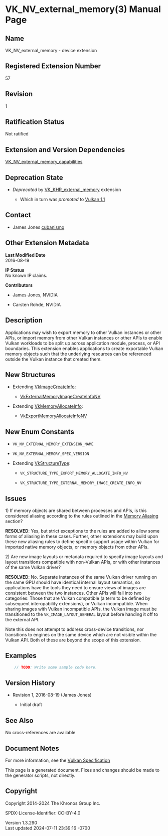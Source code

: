 # VK_NV_external_memory(3) Manual Page

## Name

VK_NV_external_memory - device extension



## <a href="#_registered_extension_number" class="anchor"></a>Registered Extension Number

57

## <a href="#_revision" class="anchor"></a>Revision

1

## <a href="#_ratification_status" class="anchor"></a>Ratification Status

Not ratified

## <a href="#_extension_and_version_dependencies" class="anchor"></a>Extension and Version Dependencies

[VK_NV_external_memory_capabilities](https://registry.khronos.org/vulkan/specs/1.3-extensions/man/html/VK_NV_external_memory_capabilities.html)  

## <a href="#_deprecation_state" class="anchor"></a>Deprecation State

- *Deprecated* by [VK_KHR_external_memory](https://registry.khronos.org/vulkan/specs/1.3-extensions/man/html/VK_KHR_external_memory.html)
  extension

  - Which in turn was *promoted* to <a
    href="https://registry.khronos.org/vulkan/specs/1.3-extensions/html/vkspec.html#versions-1.1-promotions"
    target="_blank" rel="noopener">Vulkan 1.1</a>

## <a href="#_contact" class="anchor"></a>Contact

- James Jones <a
  href="https://github.com/KhronosGroup/Vulkan-Docs/issues/new?body=%5BVK_NV_external_memory%5D%20@cubanismo%0A*Here%20describe%20the%20issue%20or%20question%20you%20have%20about%20the%20VK_NV_external_memory%20extension*"
  target="_blank" rel="nofollow noopener"><em></em>cubanismo</a>

## <a href="#_other_extension_metadata" class="anchor"></a>Other Extension Metadata

**Last Modified Date**  
2016-08-19

**IP Status**  
No known IP claims.

**Contributors**  
- James Jones, NVIDIA

- Carsten Rohde, NVIDIA

## <a href="#_description" class="anchor"></a>Description

Applications may wish to export memory to other Vulkan instances or
other APIs, or import memory from other Vulkan instances or other APIs
to enable Vulkan workloads to be split up across application module,
process, or API boundaries. This extension enables applications to
create exportable Vulkan memory objects such that the underlying
resources can be referenced outside the Vulkan instance that created
them.

## <a href="#_new_structures" class="anchor"></a>New Structures

- Extending [VkImageCreateInfo](https://registry.khronos.org/vulkan/specs/1.3-extensions/man/html/VkImageCreateInfo.html):

  - [VkExternalMemoryImageCreateInfoNV](https://registry.khronos.org/vulkan/specs/1.3-extensions/man/html/VkExternalMemoryImageCreateInfoNV.html)

- Extending [VkMemoryAllocateInfo](https://registry.khronos.org/vulkan/specs/1.3-extensions/man/html/VkMemoryAllocateInfo.html):

  - [VkExportMemoryAllocateInfoNV](https://registry.khronos.org/vulkan/specs/1.3-extensions/man/html/VkExportMemoryAllocateInfoNV.html)

## <a href="#_new_enum_constants" class="anchor"></a>New Enum Constants

- `VK_NV_EXTERNAL_MEMORY_EXTENSION_NAME`

- `VK_NV_EXTERNAL_MEMORY_SPEC_VERSION`

- Extending [VkStructureType](https://registry.khronos.org/vulkan/specs/1.3-extensions/man/html/VkStructureType.html):

  - `VK_STRUCTURE_TYPE_EXPORT_MEMORY_ALLOCATE_INFO_NV`

  - `VK_STRUCTURE_TYPE_EXTERNAL_MEMORY_IMAGE_CREATE_INFO_NV`

## <a href="#_issues" class="anchor"></a>Issues

1\) If memory objects are shared between processes and APIs, is this
considered aliasing according to the rules outlined in the <a
href="https://registry.khronos.org/vulkan/specs/1.3-extensions/html/vkspec.html#resources-memory-aliasing"
target="_blank" rel="noopener">Memory Aliasing</a> section?

**RESOLVED**: Yes, but strict exceptions to the rules are added to allow
some forms of aliasing in these cases. Further, other extensions may
build upon these new aliasing rules to define specific support usage
within Vulkan for imported native memory objects, or memory objects from
other APIs.

2\) Are new image layouts or metadata required to specify image layouts
and layout transitions compatible with non-Vulkan APIs, or with other
instances of the same Vulkan driver?

**RESOLVED**: No. Separate instances of the same Vulkan driver running
on the same GPU should have identical internal layout semantics, so
applications have the tools they need to ensure views of images are
consistent between the two instances. Other APIs will fall into two
categories: Those that are Vulkan compatible (a term to be defined by
subsequent interopability extensions), or Vulkan incompatible. When
sharing images with Vulkan incompatible APIs, the Vulkan image must be
transitioned to the `VK_IMAGE_LAYOUT_GENERAL` layout before handing it
off to the external API.

Note this does not attempt to address cross-device transitions, nor
transitions to engines on the same device which are not visible within
the Vulkan API. Both of these are beyond the scope of this extension.

## <a href="#_examples" class="anchor"></a>Examples

``` c
    // TODO: Write some sample code here.
```

## <a href="#_version_history" class="anchor"></a>Version History

- Revision 1, 2016-08-19 (James Jones)

  - Initial draft

## <a href="#_see_also" class="anchor"></a>See Also

No cross-references are available

## <a href="#_document_notes" class="anchor"></a>Document Notes

For more information, see the <a
href="https://registry.khronos.org/vulkan/specs/1.3-extensions/html/vkspec.html#VK_NV_external_memory"
target="_blank" rel="noopener">Vulkan Specification</a>

This page is a generated document. Fixes and changes should be made to
the generator scripts, not directly.

## <a href="#_copyright" class="anchor"></a>Copyright

Copyright 2014-2024 The Khronos Group Inc.

SPDX-License-Identifier: CC-BY-4.0

Version 1.3.290  
Last updated 2024-07-11 23:39:16 -0700
